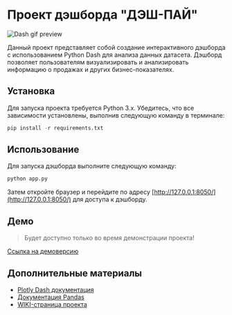 # Проект дэшборда "ДЭШ-ПАЙ"
![Dash gif preview](https://codelab.tpu.ru/adk26/dashboard-py/-/raw/main/doc/gif/readme-gif.gif?ref_type=heads)

Данный проект представляет собой создание интерактивного дэшборда с использованием Python Dash для анализа данных датасета. Дэшборд позволяет пользователям визуализировать и анализировать информацию о продажах и других бизнес-показателях.

## Установка
Для запуска проекта требуется Python 3.x. Убедитесь, что все зависимости установлены, выполнив следующую команду в терминале:
```python
pip install -r requirements.txt
```

## Использование
Для запуска дэшборда выполните следующую команду:
```bash
python app.py
```

Затем откройте браузер и перейдите по адресу [http://127.0.0.1:8050/](http://127.0.0.1:8050/) для доступа к дэшборду.

## Демо
> Будет доступно только во время демонстрации проекта!

[Ссылка на демоверсию](https://dash-py.onrender.com/)


## Дополнительные материалы
- [Plotly Dash документация](https://dash.plotly.com/)
- [Документация Pandas](https://pandas.pydata.org/pandas-docs/stable/index.html)
- [WIKI-страница проекта](https://codelab.tpu.ru/adk26/dashboard-py/-/wikis/home)
